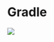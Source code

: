 # Gradle

[![](https://jitpack.io/v/zj565061763/compose-tab-container.svg)](https://jitpack.io/#zj565061763/compose-tab-container)